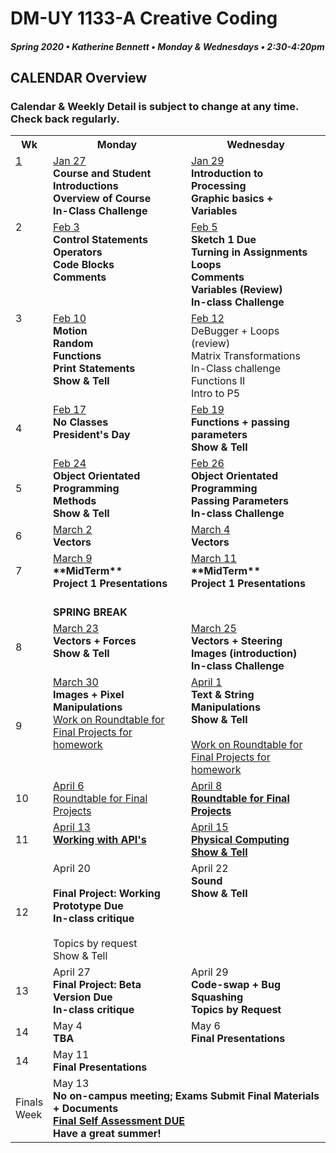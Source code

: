 # DM-UY 1133-A Creative Coding
##### Spring 2020 • Katherine Bennett • Monday & Wednesdays • 2:30-4:20pm 

## CALENDAR Overview
### Calendar & Weekly Detail is subject to change at any time. Check back regularly.

<table>
<tr>
	<th width="4%">Wk</th> 
	<th width="48%">Monday</th> 
	<th width="48%">Wednesday</th> 
</tr>
<tr>
	<td valign="top"><a href="week_1_detail.md">1</a></td>
	<td valign="top"><a href="week_1_detail.md">Jan 27</a><br><strong>Course and Student Introductions<br>Overview of Course<br>In-Class Challenge</strong></td>
	<td valign="top"><a href="week_1_detail.md">Jan 29</a><br><strong>Introduction to Processing <br>Graphic basics + Variables<br></strong></td>
</tr>
<tr>
	<td valign="top"> 2 </td>
	<td valign="top"><a href="week_2_detail.md">Feb 3</a><br><strong>Control Statements<br>Operators<br>Code Blocks<br>Comments</strong></td>
    <td valign="top"><a href="week_2_detail.md">Feb 5</a><br><strong>Sketch 1 Due<br>Turning in Assignments<br>
	Loops<br>
	Comments<br>
	Variables (Review)<br>
	In-class Challenge<br></strong></td>
</tr>
<tr>
	<td valign="top"> 3 </td>
	<td valign="top"><a href="week_3_detail.md">Feb 10</a><br><strong>Motion<br>Random<br>Functions<br>Print Statements<br>
	Show & Tell<br></strong>
	</td>
	<td valign="top"><a href="week_3_detail.md">Feb 12</a><br>DeBugger + Loops (review)<br>
	Matrix Transformations <br>In-Class challenge<br>
	Functions II <br>
	Intro to P5 <br>
	</td>
</tr>

<tr>
	<td>4</td>
	<td valign="top"><a href="week_4_detail.md">Feb 17</a><br><strong>No Classes <br> President's Day</strong>
	</td>
	<td valign="top"><a href="week_4_detail.md">Feb 19</a><br><strong>Functions + passing parameters<br>Show & Tell<br></strong>
	</td>
</tr>
<tr>
	<td>5</td>
	<td valign="top"><a href="week_5_detail.md">Feb 24</a><br>	<strong>Object Orientated Programming <br>Methods <br>Show & Tell <br></strong>
	<td valign="top"><a href="week_5_detail.md">Feb 26</a><br>
		<strong>Object Orientated Programming <br>Passing Parameters <br>In-class Challenge <br></strong>
	</td>
</tr>
<tr>
	<td> 6 </td>
	<td valign="top"><a href="week_6_detail.md">March 2</a><br><strong>Vectors<br></strong></td>
	<td valign="top"><a href="week_6_detail.md">March 4</a><br><strong>Vectors </strong></td>
</tr>
<tr>
	<td> 7 </td>
	<td valign="top"><a href="week_7_detail.md">March 9</a><br><strong> **MidTerm** <br>Project 1 Presentations <br></strong>
	</td>
	<td valign = "top"> <a href="week_7_detail.md">March 11</a><br><strong>**MidTerm** <br>Project 1 Presentations <br>
	</strong>
	</td>
</tr>
<tr> <td> </td>
	<td valign="top">  <br> <strong> SPRING BREAK </strong> </td>
</tr>
<td>8</td>
	<td valign="top"><a href="week_8_detail.md">March 23</a><br><strong>Vectors + Forces<br>Show & Tell <br></strong>	</td>
	<td valign="top"><a href="week_8_detail.md">March 25</a><br><strong>Vectors + Steering <br> Images (introduction)<br>In-class Challenge <br></strong>
	</td>
</tr>
<tr>
	<td> 9 </td>
	<td valign="top"><a href="week_9_detail.md">March 30</a><br><strong>Images + Pixel Manipulations</strong> <br>
		<a href = "RoundTable.md">Work on Roundtable for Final Projects for homework</a> <br>
	</td>
	<td valign="top"><a href="week_9_detail.md">April 1</a><br><strong>Text & String Manipulations	<br>Show & Tell <br></strong><br><a href = "RoundTable.md">Work on Roundtable for Final Projects for homework</a> <br>
	</td>
</tr>
<tr>
	<td>10</td>
	<td valign="top"><a href="week_10_detail.md"> April 6<br><a href = "RoundTable.md"> Roundtable for Final Projects</a> <br>
	</td>
	<td valign="top"><a href="week_10_detail.md">April 8<br><strong><a href = "RoundTable.md">Roundtable for Final Projects 	</a> </strong>
	</td>	
</tr>
<tr>
	<td>11</td>
	<td valign="top"><a href="week_11_detail.md">April 13<br><strong>Working with API's</strong>	
	</td>
	<td valign="top"><a href="week_11_detail.md">April 15<br><strong>Physical Computing<br>Show & Tell <br></strong>
	</td>
</tr>
<tr>
	<td>12</td>
	<td valign="top">April 20<br><br> <strong>Final Project: Working Prototype Due <br>
	In-class critique <br></strong><br>Topics by request<br> Show & Tell <br>
	</td>
	<td valign="top">April 22<br><strong>Sound<br>Show & Tell<br></strong>
	</td>
</tr>
<tr>	
	<td>13</td><td valign="top">April 27<br><strong>
	Final Project: Beta Version Due <br>In-class critique <br></strong>	
	</td>
	<td valign="top">April 29<br><strong>
		Code-swap + Bug Squashing <br>
		Topics by Request <br></strong></td>	
</tr>
<tr>	
	<td>14</td><td valign="top">May 4<br><strong>TBA</strong>
	</td>
	<td valign="top">May 6<br><strong>Final Presentations</strong>
	</td>
</tr>
<tr>	
	<td>14</td><td valign="top">May 11<br><strong>Final Presentations</strong>
	</td>
<tr>
	<td>Finals Week</td>
	<td valign="top" colspan="2">May 13<br><strong>No on-campus meeting; Exams Submit Final Materials + Documents <br><a href = "Final_Deliverables.md">Final Self Assessment DUE </a><br>Have a great summer!<br></strong>
	</td>
</tr>
</table>